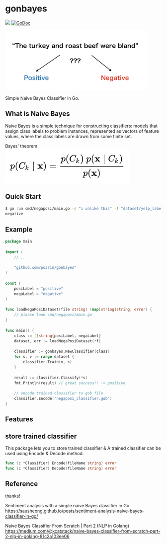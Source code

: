 # gonbayes

<img src="https://img.shields.io/badge/go-v1.12-blue.svg"/> [![GoDoc](https://godoc.org/github.com/po3rin/gonbayes?status.svg)](https://godoc.org/github.com/po3rin/gonbayes)

<img src ="./images/negaposi.png" width="460px">

Simple Naive Bayes Classifier in Go.

## What is Naive Bayes

Naive Bayes is a simple technique for constructing classifiers: models that assign class labels to problem instances, represented as vectors of feature values, where the class labels are drawn from some finite set.

Bayes' theorem
<img src ="./images/nb.png" width="400px">

## Quick Start

```bash
$ go run cmd/negaposi/main.go -s "i unlike this" -f "dataset/yelp_labelled.txt"
negative
```

## Example

```go
package main

import (
	// ...

	"github.com/po3rin/gonbayes"
)

const (
	posiLabel = "positive"
	negaLabel = "negative"
)

func loadNegaPosiDataset(file string) (map[string]string, error) {
	// please look cmd/negaposi/main.go
}

func main() {
    class := []string{posiLabel, negaLabel}
    dataset, err := loadNegaPosiDataset(*f)

    classifier := gonbayes.NewClassifier(class)
    for s, v := range dataset {
        classifier.Train(v, s)
    }

    result := classifier.Classify(*s)
    fmt.Println(result) // great success!! -> positive

    // encode trained classifier to gob file.
    classifier.Encode("negaposi_classifier.gob")
}
```

## Features

## store trained classifier

This package lets you to store trained classifier & A trained classifier can be used using Encode & Decode method.

```go
func (c *Classifier) Encode(fileName string) error
func (c *Classifier) Decode(fileName string) error
```

## Reference

thanks!

Sentiment analysis with a simple naive Bayes classifier in Go
https://sausheong.github.io/posts/sentiment-analysis-naive-bayes-classifier-in-go/

Naive Bayes Classifier From Scratch | Part 2 (NLP in Golang)
https://medium.com/@kcatstack/naive-bayes-classifier-from-scratch-part-2-nlp-in-golang-81c2a103ee06
